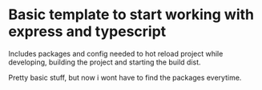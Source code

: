 # Basic template to start working with express and typescript

Includes packages and config needed to hot reload project while developing, building the project and starting the build dist.

Pretty basic stuff, but now i wont have to find the packages everytime.
